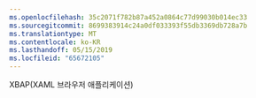 ```yaml
---
ms.openlocfilehash: 35c2071f782b87a452a0864c77d99030b014ec33
ms.sourcegitcommit: 8699383914c24a0df033393f55db3369db728a7b
ms.translationtype: MT
ms.contentlocale: ko-KR
ms.lasthandoff: 05/15/2019
ms.locfileid: "65672105"
---
```

XBAP(XAML 브라우저 애플리케이션)
